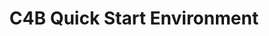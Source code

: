 ---
order: 30
xref: quick-start-environment-folder
title: C4B Quick Start Environment
description: Quick start environment and supporting documentation
redirectFrom: en-us/guides/organizations/quick-start-guide
---